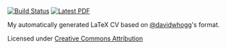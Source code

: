 [![Build Status](https://travis-ci.org/dfm/cv.svg?branch=master)](https://travis-ci.org/dfm/cv) [![Latest PDF](https://img.shields.io/badge/PDF-latest-orange.svg)](https://github.com/dfm/cv/blob/master-pdf/cv_pubs.pdf) 

My automatically generated LaTeX CV based on [@davidwhogg](https://github.com/davidwhogg)'s format.

Licensed under [Creative Commons Attribution](http://creativecommons.org/licenses/by/4.0/)
